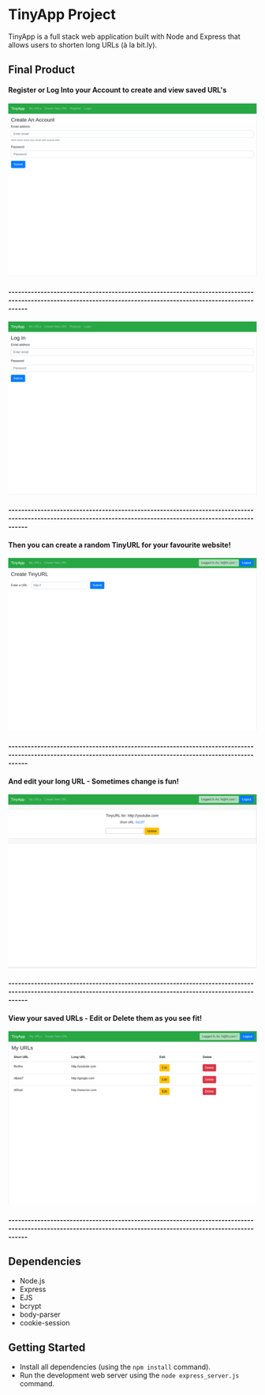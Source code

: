 # TinyApp Project

TinyApp is a full stack web application built with Node and Express that allows users to shorten long URLs (à la bit.ly).

## Final Product

#### Register or Log Into your Account to create and view saved URL's

!["Register or Log Into your Account to create and view saved URL's"](https://github.com/aaronpio/tinyapp/blob/master/docs/register-page.png?raw=true)

#### --------------------------------------------------------------------------------------------------------------------------------------------------------------

!["Login"](https://github.com/aaronpio/tinyapp/blob/master/docs/login-page.png?raw=true)

#### --------------------------------------------------------------------------------------------------------------------------------------------------------------

#### Then you can create a random TinyURL for your favourite website!

!["Then you can create a random TinyURL for your favourite website!"](https://github.com/aaronpio/tinyapp/blob/master/docs/create-tinyURL.png?raw=true)

#### --------------------------------------------------------------------------------------------------------------------------------------------------------------

#### And edit your long URL - Sometimes change is fun!

!["And edit your long URL - Sometimes change is fun!"](https://github.com/aaronpio/tinyapp/blob/master/docs/edit-longURL.png?raw=true)

#### --------------------------------------------------------------------------------------------------------------------------------------------------------------

#### View your saved URLs - Edit or Delete them as you see fit!

!["View your saved URLs - Edit or Delete them as you see fit!"](https://github.com/aaronpio/tinyapp/blob/master/docs/urls-index-page.png?raw=true)

#### --------------------------------------------------------------------------------------------------------------------------------------------------------------

## Dependencies

- Node.js
- Express
- EJS
- bcrypt
- body-parser
- cookie-session

## Getting Started

- Install all dependencies (using the `npm install` command).
- Run the development web server using the `node express_server.js` command.
